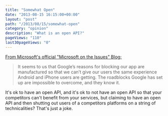 ```yaml
---
title: "Somewhat Open"
date: "2013-08-15 16:15:00+00:00"
layout: "post"
path: "/2013/08/15/somewhat-open"
category: "opinion"
description: "What is an open API?"
pageViews: "110"
last30pageViews: "0"
---
```


[From Microsoft's official "Microsoft on the Issues" Blog:][msftblog]

> It seems to us that Google’s reasons for blocking our app are manufactured so that we can’t give our users the same experience Android and iPhone users are getting. The roadblocks Google has set up are impossible to overcome, and they know it.

It's ok to have an open API, and it's ok to not have an open API so that your competitors can't benefit from your services, but claiming to have an open API and then shutting out users of a competitors platforms on a string of technicalities? That's just a joke.

[msftblog]: http://blogs.technet.com/b/microsoft_on_the_issues/archive/2013/08/15/the-limits-of-google-s-openness.aspx
